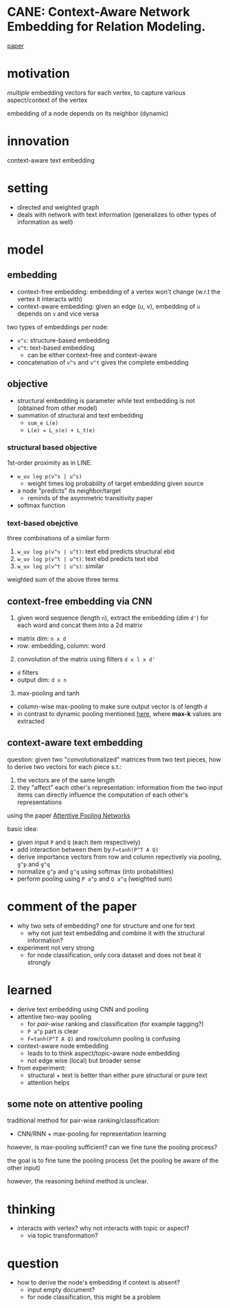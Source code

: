 # CANE: Context-Aware Network Embedding for Relation Modeling.

[paper](http://nlp.csai.tsinghua.edu.cn/~tcc/publications/acl2017_cane.pdf)

# motivation

*multiple* embedding vectors for each vertex, to capture various aspect/context of the vertex

embedding of a node depends on its neighbor (dynamic)

# innovation

context-aware text embedding

# setting

- directed and weighted graph
- deals with network with text information (generalizes to other types of information as well)

# model

## embedding

- context-free embedding: embedding of a vertex won't change (w.r.t the vertex it interacts with)
- context-aware embedding: given an edge (u, v), embedding of `u` depends on `v` and vice versa

two types of embeddings per node:

- `v^s`: structure-based embedding
- `v^t`: text-based embedding
  - can be either context-free and context-aware
- concatenation of `v^s` and `v^t` gives the complete embedding

## objective

- structural embedding is parameter while text embedding is not (obtained from other model)
- summation of structural and text embedding
  - `sum_e L(e)`
  - `L(e) = L_s(e) + L_t(e)`

### structural based objective

1st-order proximity as in LINE. 

- `w_uv log p(v^s | u^s)`
  - weight times log probability of target embedding given source
- a node "predicts" its neighbor/target
  - reminds of the asymmetric transitivity paper
- softmax function

### text-based obejctive

three combinations of a similar form

1. `w_uv log p(v^s | u^t)`: text ebd predicts structural ebd 
1. `w_uv log p(v^t | u^t)`: text ebd predicts text ebd
1. `w_uv log p(v^t | u^s)`: similar

weighted sum of the above three terms

## context-free embedding via CNN

1. given word sequence (length `n`), extract the embedding (dim `d'`) for each word and concat them into a 2d matrix
  - matrix dim: `n x d`
  - row: embedding, column: word
2. convolution of the matrix using filters `d x l x d'`
  - `d` filters
  - output dim: `d x n` 
3. max-pooling and tanh
  - column-wise max-pooling to make sure output vector is of length `d`
  - in contrast to dynamic pooling mentioned [here](http://www.aclweb.org/anthology/P14-1062), where **max-k** values are extracted

## context-aware text embedding

question: given two "convolutionalized" matrices from two text pieces, how to derive two vectors for each piece s.t.:

1. the vectors are of the same length
2. they "affect" each other's representation: information from the two input items can directly influence the computation of each other's representations

using the paper [Attentive Pooling Networks](https://arxiv.org/abs/1602.03609)

basic idea:

- given input `P` and `Q` (each item respectively)
- add interaction between them by `F=tanh(P^T A Q)`
- derive importance vectors from row and column repectively via pooling, `g^p` and `g^q`
- normalize `g^p` and `g^q` using softmax (into probabilities)
- perform pooling using `P a^p` and `Q a^q` (weighted sum)

# comment of the paper

- why two sets of embedding? one for structure and one for text
  - why not just text embedding and combine it with the structural information?
- experiment not very strong
  - for node classification, only cora dataset and does not beat it strongly

# learned

- derive text embedding using CNN and pooling
- attentive two-way pooling
  - for *pair-wise* ranking and classification (for example tagging?)
  - `P a^p` part is clear
  - `F=tanh(P^T A Q)` and row/column pooling is confusing
- context-aware node embedding 
  - leads to to think aspect/topic-aware node embedding
  - not edge wise (local) but broader sense
- from experiment:
  - structural + text is better than either pure structural or pure text
  - attention helps

## some note on attentive pooling

traditional method for pair-wise ranking/classification: 

- CNN/RNN + max-pooling for representation learning

however, is max-pooling sufficient? can we fine tune the pooling process? 

the goal is to fine tune the pooling process (let the pooling be aware of the other input)

however, the reasoning behind method is unclear.

# thinking 

- interacts with vertex? why not interacts with topic or aspect?
  - via topic transformation? 

# question

- how to derive the node's embedding if context is absent?
  - input empty document?
  - for node classification, this might be a problem